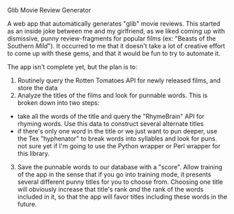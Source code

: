 Glib Movie Review Generator

A web app that automatically generates "glib" movie reviews. This started as an inside joke between me and my girlfriend, as we liked coming up with dismissive, punny review-fragments for popular films (ex: "Beasts of the Southern *Mild*"). It occurred to me that it doesn't take a lot of creative effort to come up with these gems, and that it would be fun to try to automate it.

The app isn't complete yet, but the plan is to:

1. Routinely query the Rotten Tomatoes API for newly released films, and store the data
2. Analyze the titles of the films and look for punnable words. This is broken down into two steps:

* take all the words of the title and query the "RhymeBrain" API for rhyming words. Use this data to construct several alternate titles
* if there's only one word in the title or we just want to pun deeper, use the Tex "hyphenator" to break words into syllables and look for puns. not sure yet if I'm going to use the Python wrapper or Perl wrapper for this library.

3. Save the punnable words to our database with a "score". Allow training of the app in the sense that if you go into training mode, it presents several different punny titles for you to choose from. Choosing one title will obviously increase that title's rank *and* the rank of the words included in it, so that the app will favor titles including these words in the future.

